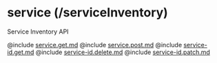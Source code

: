 <!--
    ATTENTION: This file was generated via gradle!
               Do NOT manually edit this file! Any such changes will be overwritten!
-->

# service (/serviceInventory)

Service Inventory API

@include [service.get.md](service.get.md)
@include [service.post.md](service.post.md)
@include [service-id.get.md](service-id.get.md)
@include [service-id.delete.md](service-id.delete.md)
@include [service-id.patch.md](service-id.patch.md)

